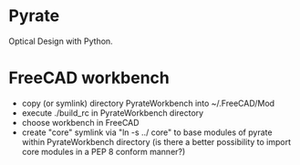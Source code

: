 Pyrate
======

Optical Design with Python.

FreeCAD workbench
=================

- copy (or symlink) directory PyrateWorkbench into ~/.FreeCAD/Mod
- execute ./build_rc in PyrateWorkbench directory
- choose workbench in FreeCAD
- create "core" symlink via "ln -s ../ core" to base modules of pyrate within PyrateWorkbench directory (is there a better possibility to import core modules in a PEP 8 conform manner?)
